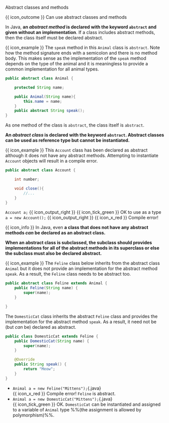 <span id="title">Abstract classes and methods</span>

<span id="prereqs"></span>

<span id="outcomes">{{ icon_outcome }} Can use abstract classes and methods</span>

<div id="body">


In Java, **an _abstract method_ is declared with the keyword `abstract` and given without an implementation**. If a class includes abstract methods, then the class itself must be declared abstract.

<box>

{{ icon_example }} The `speak` method in this `Animal` class is `abstract`. Note how the method signature ends with a semicolon and there is no method body. This makes sense as the implementation of the `speak` method depends on the type of the animal and it is meaningless to provide a common implementation for all animal types.

```java
public abstract class Animal {

    protected String name;

    public Animal(String name){
        this.name = name;
    }
    public abstract String speak();
}
```
As one method of the class is `abstract`, the class itself is `abstract`.

</box>

**An _abstract class_ is declared with the keyword `abstract`. Abstract classes can be used as reference type but cannot be instantiated.**

<box>

{{ icon_example }} This `Account` class has been declared as abstract although it does not have any abstract methods. Attempting to instantiate `Account` objects will result in a compile error.

```java
public abstract class Account {

    int number;

    void close(){
        //...
    }
}
```
`Account a;` {{ icon_output_right }} {{ icon_tick_green }} OK to use as a type <br>
`a = new Account();` {{ icon_output_right }} {{ icon_x_red }} Compile error!

</box>

{{ icon_info }} In Java, even **a class that does not have any abstract methods _can_ be declared as an abstract class.**

**When an abstract class is subclassed, the subclass should provides implementations for all of the abstract methods in its superclass or else the subclass must also be declared abstract.**

<box>

{{ icon_example }} The `Feline` class below inherits from the abstract class `Animal` but it does not provide an implementation for the abstract method `speak`. As a result, the `Feline` class needs to be abstract too.

```java
public abstract class Feline extends Animal {
    public Feline(String name) {
        super(name);
    }

}
```
The `DomesticCat` class inherits the abstract `Feline` class and provides the implementation for the abstract method `speak`. As a result, it need not be (but _can_ be) declared as abstract.
```java
public class DomesticCat extends Feline {
    public DomesticCat(String name) {
        super(name);
    }

    @Override
    public String speak() {
        return "Meow";
    }
}
```

* `Animal a = new Feline("Mittens");`{.java}<br>{{ icon_x_red }} Compile error! `Feline` is abstract.
* `Animal a = new DomesticCat("Mittens");`{.java}<br>{{ icon_tick_green }} OK. `DomesticCat` can be instantiated and assigned to a variable of `Animal` type %%(the assignment is allowed by polymorphism)%%.

</box>

</div>

<div id="extras">
  <include src="resourcesPanel.md" boilerplate />
  <include src="exercisesPanel.md" boilerplate />
</div>
